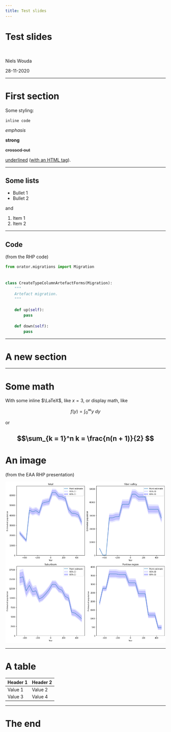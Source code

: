 ```yaml
---
title: Test slides
---
```


# Test slides

<br>

Niels Wouda

28-11-2020

---

# First section

Some styling:

`inline code`

_emphasis_

**strong**

~~crossed out~~

<ins>underlined</ins> ([with an HTML tag](https://stackoverflow.com/a/47354053/4316405)).

----

## Some lists
 
- Bullet 1
- Bullet 2

and

1. Item 1
2. Item 2

----

## Code

(from the RHP code)

```python
from orator.migrations import Migration


class CreateTypeColumnArtefactForms(Migration):
    """
    Artefact migration.    
    """
    
    def up(self):
        pass

    def down(self):
        pass
```

---

# A new section

----

# Some math

With some inline $\LaTeX$, like $x = 3$, or display math, like

$$f(y) = \int_0^\infty y~dy$$

or

$$\sum_{k = 1}^n k = \frac{n(n + 1)}{2} $$
----

# An image

(from the EAA RHP presentation)

![Population trends](images/population_trends.png)

----

# A table

| Header 1 | Header 2 |
| --- | --- |
| Value 1 | Value 2 |
| Value 3 | Value 4 |

---

# The end
